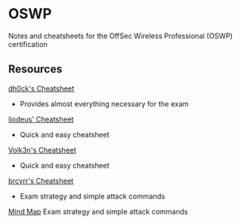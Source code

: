 # OSWP
Notes and cheatsheets for the OffSec Wireless Professional (OSWP) certification

## Resources

[dh0ck's Cheatsheet](https://github.com/dh0ck/Wi-Fi-Pentesting-Cheatsheet/tree/main/Wifi/cheatsheet)
- Provides almost everything necessary for the exam

[liodeus' Cheatsheet](https://liodeus.github.io/2020/10/29/OSWP-personal-cheatsheet.html)
- Quick and easy cheatsheet

[Volk3n's Cheatsheet](https://github.com/V0lk3n/WirelessPentesting-CheatSheet)
- Quick and easy cheatsheet

[brcyrr's Cheatsheet](https://github.com/brcyrr/OSWP)
- Exam strategy and simple attack commands

[Mind Map](https://github.com/A1vinSmith/MindMap/tree/main/WiFi)
Exam strategy and simple attack commands

